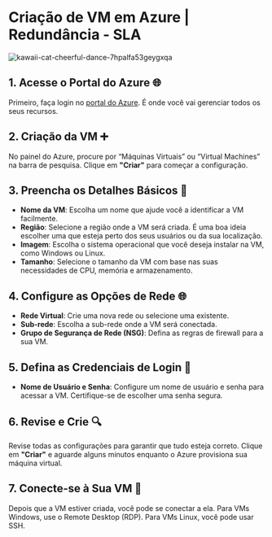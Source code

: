 # Criação de VM em Azure | Redundância - SLA 

![kawaii-cat-cheerful-dance-7hpalfa53geygxqa](https://github.com/user-attachments/assets/3f26af72-2191-4a00-a495-88b51af22836)

## 1. Acesse o Portal do Azure 🌐

Primeiro, faça login no [portal do Azure](https://portal.azure.com). É onde você vai gerenciar todos os seus recursos.

## 2. Criação da VM ➕

No painel do Azure, procure por “Máquinas Virtuais” ou “Virtual Machines” na barra de pesquisa. Clique em **"Criar"** para começar a configuração.

## 3. Preencha os Detalhes Básicos 📝

- **Nome da VM**: Escolha um nome que ajude você a identificar a VM facilmente.
- **Região**: Selecione a região onde a VM será criada. É uma boa ideia escolher uma que esteja perto dos seus usuários ou da sua localização.
- **Imagem**: Escolha o sistema operacional que você deseja instalar na VM, como Windows ou Linux.
- **Tamanho**: Selecione o tamanho da VM com base nas suas necessidades de CPU, memória e armazenamento.

## 4. Configure as Opções de Rede 🌐

- **Rede Virtual**: Crie uma nova rede ou selecione uma existente.
- **Sub-rede**: Escolha a sub-rede onde a VM será conectada.
- **Grupo de Segurança de Rede (NSG)**: Defina as regras de firewall para a sua VM.

## 5. Defina as Credenciais de Login 🔑

- **Nome de Usuário e Senha**: Configure um nome de usuário e senha para acessar a VM. Certifique-se de escolher uma senha segura.

## 6. Revise e Crie 🔍

Revise todas as configurações para garantir que tudo esteja correto. Clique em **"Criar"** e aguarde alguns minutos enquanto o Azure provisiona sua máquina virtual.

## 7. Conecte-se à Sua VM 🌟

Depois que a VM estiver criada, você pode se conectar a ela. Para VMs Windows, use o Remote Desktop (RDP). Para VMs Linux, você pode usar SSH.
